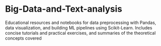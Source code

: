 # Big-Data-and-Text-analysis
Educational resources and notebooks for data preprocessing with Pandas, data visualization, and building ML pipelines using Scikit-Learn. Includes concise tutorials and practical exercises, and summaries of the theoretical concepts covered
